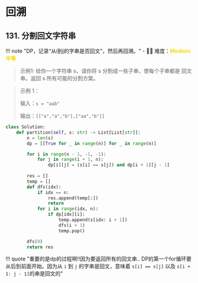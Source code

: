 # 回溯 

## 131. 分割回文字符串

<!-- 所有文件名必须是该题目的英文名 -->

!!! note "DP，记录“从i到j的字串是否回文”，然后再回溯。"
    <!-- 这里记载考察的数据结构、算法等 -->
    - 🔑🔑 难度：<span style = "color:gold; font-weight:bold">Medium 中等 </span>

<!-- <span style = "color:gold; font-weight:bold">Medium 中等 </span> 中等 -->
<!-- <span style = "color:crisma; font-weight:bold">High 困难</span> 困难 -->
<!-- <span style = "color:Green; font-weight:bold">Easy 简单</span> 简单 -->

<!-- 题目简介 -->


> 示例1:
> 给你一个字符串 s，请你将 s 分割成一些子串，使每个子串都是 回文串。返回 s 所有可能的分割方案。

 

> 示例 1：
> 
> 输入：`s = "aab"`
> 
> 输出：`[["a","a","b"],["aa","b"]]`


```python
class Solution:
    def partition(self, s: str) -> List[List[str]]:
        n = len(s)
        dp = [[True for _ in range(n)] for _ in range(n)]

        for i in range(n - 1, -1, -1):
            for j in range(i + 1, n):
                dp[i][j] = (s[i] == s[j]) and dp[i + 1][j - 1]
        
        res = []
        temp = []
        def dfs(idx):
            if idx == n:
                res.append(temp[:])
                return 
            for i in range(idx, n):
                if dp[idx][i]:
                    temp.append(s[idx: i + 1])
                    dfs(i + 1)
                    temp.pop()

        dfs(0)
        return res
```

!!! quote "重要的是dp的过程啊!!因为要返回所有的回文串.. DP的第一个for循环要从后到前面开始。因为从 `i` 到 `j` 的字串是回文，意味着 `s[i] == s[j]` 以及 `s[i + 1: j - 1]`的串是回文的"
